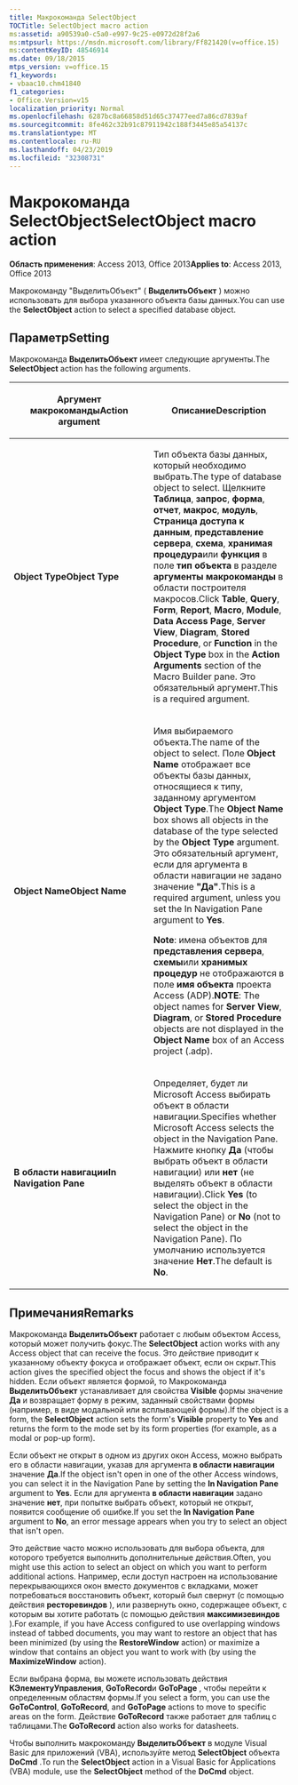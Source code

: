 ```yaml
---
title: Макрокоманда SelectObject
TOCTitle: SelectObject macro action
ms:assetid: a90539a0-c5a0-e997-9c25-e0972d28f2a6
ms:mtpsurl: https://msdn.microsoft.com/library/Ff821420(v=office.15)
ms:contentKeyID: 48546914
ms.date: 09/18/2015
mtps_version: v=office.15
f1_keywords:
- vbaac10.chm41840
f1_categories:
- Office.Version=v15
localization_priority: Normal
ms.openlocfilehash: 6287bc8a66858d51d65c37477eed7a86cd7839af
ms.sourcegitcommit: 8fe462c32b91c87911942c188f3445e85a54137c
ms.translationtype: MT
ms.contentlocale: ru-RU
ms.lasthandoff: 04/23/2019
ms.locfileid: "32308731"
---
```

# <a name="selectobject-macro-action"></a><span data-ttu-id="5fb4a-102">Макрокоманда SelectObject</span><span class="sxs-lookup"><span data-stu-id="5fb4a-102">SelectObject macro action</span></span>

<span data-ttu-id="5fb4a-103">**Область применения**: Access 2013, Office 2013</span><span class="sxs-lookup"><span data-stu-id="5fb4a-103">**Applies to**: Access 2013, Office 2013</span></span>

<span data-ttu-id="5fb4a-104">Макрокоманду "ВыделитьОбъект" ( **ВыделитьОбъект** ) можно использовать для выбора указанного объекта базы данных.</span><span class="sxs-lookup"><span data-stu-id="5fb4a-104">You can use the **SelectObject** action to select a specified database object.</span></span>

## <a name="setting"></a><span data-ttu-id="5fb4a-105">Параметр</span><span class="sxs-lookup"><span data-stu-id="5fb4a-105">Setting</span></span>

<span data-ttu-id="5fb4a-106">Макрокоманда **ВыделитьОбъект** имеет следующие аргументы.</span><span class="sxs-lookup"><span data-stu-id="5fb4a-106">The **SelectObject** action has the following arguments.</span></span>

<table>
<colgroup>
<col style="width: 50%" />
<col style="width: 50%" />
</colgroup>
<thead>
<tr class="header">
<th><p><span data-ttu-id="5fb4a-107">Аргумент макрокоманды</span><span class="sxs-lookup"><span data-stu-id="5fb4a-107">Action argument</span></span></p></th>
<th><p><span data-ttu-id="5fb4a-108">Описание</span><span class="sxs-lookup"><span data-stu-id="5fb4a-108">Description</span></span></p></th>
</tr>
</thead>
<tbody>
<tr class="odd">
<td><p><span data-ttu-id="5fb4a-109"><strong>Object Type</strong></span><span class="sxs-lookup"><span data-stu-id="5fb4a-109"><strong>Object Type</strong></span></span></p></td>
<td><p><span data-ttu-id="5fb4a-110">Тип объекта базы данных, который необходимо выбрать.</span><span class="sxs-lookup"><span data-stu-id="5fb4a-110">The type of database object to select.</span></span> <span data-ttu-id="5fb4a-111">Щелкните <strong>Таблица</strong>, <strong>запрос</strong>, <strong>форма</strong>, <strong>отчет</strong>, <strong>макрос</strong>, <strong>модуль</strong>, <strong>Страница доступа к данным</strong>, <strong>представление сервера</strong>, <strong>схема</strong>, <strong>хранимая процедура</strong>или <strong>функция</strong> в поле <strong>тип объекта</strong> в разделе <strong>аргументы макрокоманды</strong> в области построителя макросов.</span><span class="sxs-lookup"><span data-stu-id="5fb4a-111">Click <strong>Table</strong>, <strong>Query</strong>, <strong>Form</strong>, <strong>Report</strong>, <strong>Macro</strong>, <strong>Module</strong>, <strong>Data Access Page</strong>, <strong>Server View</strong>, <strong>Diagram</strong>, <strong>Stored Procedure</strong>, or <strong>Function</strong> in the <strong>Object Type</strong> box in the <strong>Action Arguments</strong> section of the Macro Builder pane.</span></span> <span data-ttu-id="5fb4a-112">Это обязательный аргумент.</span><span class="sxs-lookup"><span data-stu-id="5fb4a-112">This is a required argument.</span></span></p></td>
</tr>
<tr class="even">
<td><p><span data-ttu-id="5fb4a-113"><strong>Object Name</strong></span><span class="sxs-lookup"><span data-stu-id="5fb4a-113"><strong>Object Name</strong></span></span></p></td>
<td><p><span data-ttu-id="5fb4a-114">Имя выбираемого объекта.</span><span class="sxs-lookup"><span data-stu-id="5fb4a-114">The name of the object to select.</span></span> <span data-ttu-id="5fb4a-115">Поле <strong>Object Name</strong> отображает все объекты базы данных, относящиеся к типу, заданному аргументом <strong>Object Type</strong>.</span><span class="sxs-lookup"><span data-stu-id="5fb4a-115">The <strong>Object Name</strong> box shows all objects in the database of the type selected by the <strong>Object Type</strong> argument.</span></span> <span data-ttu-id="5fb4a-116">Это обязательный аргумент, если для аргумента в области навигации не задано значение <strong>"Да"</strong>.</span><span class="sxs-lookup"><span data-stu-id="5fb4a-116">This is a required argument, unless you set the In Navigation Pane argument to <strong>Yes</strong>.</span></span></p><p><span data-ttu-id="5fb4a-117"><strong>Note</strong>: имена объектов для <STRONG>представления сервера</STRONG>, <STRONG>схемы</STRONG>или <STRONG>хранимых процедур</STRONG> не отображаются в поле <STRONG>имя объекта</STRONG> проекта Access (ADP).</span><span class="sxs-lookup"><span data-stu-id="5fb4a-117"><strong>NOTE</strong>: The object names for <STRONG>Server View</STRONG>, <STRONG>Diagram</STRONG>, or <STRONG>Stored Procedure</STRONG> objects are not displayed in the <STRONG>Object Name</STRONG> box of an Access project (.adp).</span></span></p></td>
</tr>
<tr class="odd">
<td><p><span data-ttu-id="5fb4a-118"><strong>В области навигации</strong></span><span class="sxs-lookup"><span data-stu-id="5fb4a-118"><strong>In Navigation Pane</strong></span></span></p></td>
<td><p><span data-ttu-id="5fb4a-119">Определяет, будет ли Microsoft Access выбирать объект в области навигации.</span><span class="sxs-lookup"><span data-stu-id="5fb4a-119">Specifies whether Microsoft Access selects the object in the Navigation Pane.</span></span> <span data-ttu-id="5fb4a-120">Нажмите кнопку <strong>Да</strong> (чтобы выбрать объект в области навигации) или <strong>нет</strong> (не выделять объект в области навигации).</span><span class="sxs-lookup"><span data-stu-id="5fb4a-120">Click <strong>Yes</strong> (to select the object in the Navigation Pane) or <strong>No</strong> (not to select the object in the Navigation Pane).</span></span> <span data-ttu-id="5fb4a-121">По умолчанию используется значение <strong>Нет</strong>.</span><span class="sxs-lookup"><span data-stu-id="5fb4a-121">The default is <strong>No</strong>.</span></span></p></td>
</tr>
</tbody>
</table>


## <a name="remarks"></a><span data-ttu-id="5fb4a-122">Примечания</span><span class="sxs-lookup"><span data-stu-id="5fb4a-122">Remarks</span></span>

<span data-ttu-id="5fb4a-123">Макрокоманда **ВыделитьОбъект** работает с любым объектом Access, который может получить фокус.</span><span class="sxs-lookup"><span data-stu-id="5fb4a-123">The **SelectObject** action works with any Access object that can receive the focus.</span></span> <span data-ttu-id="5fb4a-124">Это действие приводит к указанному объекту фокуса и отображает объект, если он скрыт.</span><span class="sxs-lookup"><span data-stu-id="5fb4a-124">This action gives the specified object the focus and shows the object if it's hidden.</span></span> <span data-ttu-id="5fb4a-125">Если объект является формой, то Макрокоманда **ВыделитьОбъект** устанавливает для свойства **Visible** формы значение **Да** и возвращает форму в режим, заданный свойствами формы (например, в виде модальной или всплывающей формы).</span><span class="sxs-lookup"><span data-stu-id="5fb4a-125">If the object is a form, the **SelectObject** action sets the form's **Visible** property to **Yes** and returns the form to the mode set by its form properties (for example, as a modal or pop-up form).</span></span>

<span data-ttu-id="5fb4a-126">Если объект не открыт в одном из других окон Access, можно выбрать его в области навигации, указав для аргумента **в области навигации** значение **Да**.</span><span class="sxs-lookup"><span data-stu-id="5fb4a-126">If the object isn't open in one of the other Access windows, you can select it in the Navigation Pane by setting the **In Navigation Pane** argument to **Yes**.</span></span> <span data-ttu-id="5fb4a-127">Если для аргумента **в области навигации** задано значение **нет**, при попытке выбрать объект, который не открыт, появится сообщение об ошибке.</span><span class="sxs-lookup"><span data-stu-id="5fb4a-127">If you set the **In Navigation Pane** argument to **No**, an error message appears when you try to select an object that isn't open.</span></span>

<span data-ttu-id="5fb4a-128">Это действие часто можно использовать для выбора объекта, для которого требуется выполнить дополнительные действия.</span><span class="sxs-lookup"><span data-stu-id="5fb4a-128">Often, you might use this action to select an object on which you want to perform additional actions.</span></span> <span data-ttu-id="5fb4a-129">Например, если доступ настроен на использование перекрывающихся окон вместо документов с вкладками, может потребоваться восстановить объект, который был свернут (с помощью действия **ресторевиндов** ), или развернуть окно, содержащее объект, с которым вы хотите работать (с помощью действия **максимизевиндов** ).</span><span class="sxs-lookup"><span data-stu-id="5fb4a-129">For example, if you have Access configured to use overlapping windows instead of tabbed documents, you may want to restore an object that has been minimized (by using the **RestoreWindow** action) or maximize a window that contains an object you want to work with (by using the **MaximizeWindow** action).</span></span>

<span data-ttu-id="5fb4a-130">Если выбрана форма, вы можете использовать действия **КЭлементуУправления**, **GoToRecord**и **GoToPage** , чтобы перейти к определенным областям формы.</span><span class="sxs-lookup"><span data-stu-id="5fb4a-130">If you select a form, you can use the **GoToControl**, **GoToRecord**, and **GoToPage** actions to move to specific areas on the form.</span></span> <span data-ttu-id="5fb4a-131">Действие **GoToRecord** также работает для таблиц с таблицами.</span><span class="sxs-lookup"><span data-stu-id="5fb4a-131">The **GoToRecord** action also works for datasheets.</span></span>

<span data-ttu-id="5fb4a-132">Чтобы выполнить макрокоманду **ВыделитьОбъект** в модуле Visual Basic для приложений (VBA), используйте метод **SelectObject** объекта **DoCmd** .</span><span class="sxs-lookup"><span data-stu-id="5fb4a-132">To run the **SelectObject** action in a Visual Basic for Applications (VBA) module, use the **SelectObject** method of the **DoCmd** object.</span></span>


